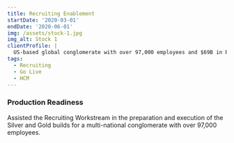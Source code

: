 ```yaml
---
title: Recruiting Enablement
startDate: '2020-03-01'
endDate: '2020-06-01'
img: /assets/stock-1.jpg
img_alt: Stock 1
clientProfile: |
  US-based global conglomerate with over 97,000 employees and $69B in Revenue
tags:
  - Recruiting
  - Go Live
  - HCM
---
```


### Production Readiness

Assisted the Recruiting Workstream in the preparation and execution of the Silver and Gold builds for a multi-national conglomerate with over 97,000 employees.